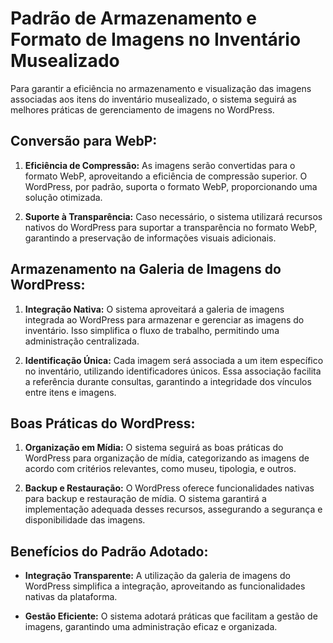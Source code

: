# Padrão de Armazenamento e Formato de Imagens no Inventário Musealizado

Para garantir a eficiência no armazenamento e visualização das imagens associadas aos itens do inventário musealizado, o sistema seguirá as melhores práticas de gerenciamento de imagens no WordPress.

## Conversão para WebP:

1. **Eficiência de Compressão:** As imagens serão convertidas para o formato WebP, aproveitando a eficiência de compressão superior. O WordPress, por padrão, suporta o formato WebP, proporcionando uma solução otimizada.

2. **Suporte à Transparência:** Caso necessário, o sistema utilizará recursos nativos do WordPress para suportar a transparência no formato WebP, garantindo a preservação de informações visuais adicionais.

## Armazenamento na Galeria de Imagens do WordPress:

1. **Integração Nativa:** O sistema aproveitará a galeria de imagens integrada ao WordPress para armazenar e gerenciar as imagens do inventário. Isso simplifica o fluxo de trabalho, permitindo uma administração centralizada.

2. **Identificação Única:** Cada imagem será associada a um item específico no inventário, utilizando identificadores únicos. Essa associação facilita a referência durante consultas, garantindo a integridade dos vínculos entre itens e imagens.

## Boas Práticas do WordPress:

1. **Organização em Mídia:** O sistema seguirá as boas práticas do WordPress para organização de mídia, categorizando as imagens de acordo com critérios relevantes, como museu, tipologia, e outros.

2. **Backup e Restauração:** O WordPress oferece funcionalidades nativas para backup e restauração de mídia. O sistema garantirá a implementação adequada desses recursos, assegurando a segurança e disponibilidade das imagens.

## Benefícios do Padrão Adotado:

- **Integração Transparente:** A utilização da galeria de imagens do WordPress simplifica a integração, aproveitando as funcionalidades nativas da plataforma.

- **Gestão Eficiente:** O sistema adotará práticas que facilitam a gestão de imagens, garantindo uma administração eficaz e organizada.